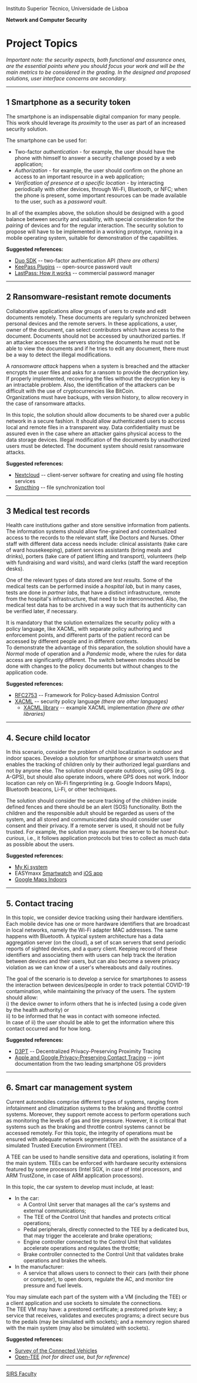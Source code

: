 Instituto Superior Técnico, Universidade de Lisboa

**Network and Computer Security**



# Project Topics

_Important note: the security aspects, both functional and assurance ones, are the essential points where you should focus your work and will be the main metrics to be considered in the grading. In the designed and proposed solutions, user interface concerns are secondary._

----


## 1 Smartphone as a security token

The smartphone is an indispensable digital companion for many people. 
This work should leverage its _proximity_ to the user as part of an increased security solution.

The smartphone can be used for:
- Two-factor _authentication_ - for example, the user should have the phone with himself to answer a security challenge posed by a web application;
- _Authorization_ - for example, the user should confirm on the phone an access to an important resource in a web application;
- _Verification of presence at a specific location_ - by interacting periodically with other devices, through Wi-Fi, Bluetooth, or NFC; when the phone is present, some important resources can be made available to the user, such as a _password vault_.

In all of the examples above, the solution should be designed with a good balance between security and usability, with special consideration for the _pairing_ of devices and for the regular interaction.
The security solution to propose will have to be implemented in a working prototype, running in a mobile operating system, suitable for demonstration of the capabilities.

**Suggested references:**

- [Duo SDK](https://duo.com/product/every-application/supported-applications/apis) -- two-factor authentication API _(there are others)_
- [KeePass Plugins](https://keepass.info/help/v2/plugins.html) -- open-source password vault
- [LastPass: How it works](https://www.lastpass.com/how-lastpass-works) -- commercial password manager

----


## 2 Ransomware-resistant remote documents

Collaborative applications allow groups of users to create and edit documents remotely. 
These documents are regularly synchronized between personal devices and the remote servers.
In these applications, a user, owner of the document, can select contributors which have access to the document. 
Documents should not be accessed by unauthorized parties. 
If an attacker accesses the servers storing the documents he must not be able to view the documents and if he tries to edit any document, there must be a way to detect the illegal modifications.

A _ransomware attack_ happens when a system is breached and the attacker encrypts the user files and asks for a ransom to provide the decryption key.
If properly implemented, recovering the files without the decryption key is an intractable problem.
Also, the identification of the attackers can be difficult with the use of cryptocurrencies like BitCoin.  
Organizations must have backups, with version history, to allow recovery in the case of ransomware attacks.

In this topic, the solution should allow documents to be shared over a public network in a secure fashion. 
It should allow authenticated users to access local and remote files in a transparent way. 
Data confidentiality must be assured even in the case where an attacker gains physical access to the data storage devices. 
Illegal modification of the documents by unauthorized users must be detected. 
The document system should resist ransomware attacks.

**Suggested references:**

- [Nextcloud](https://github.com/nextcloud) -- client-server software for creating and using file hosting services
- [Syncthing](https://docs.syncthing.net/) -- file synchronization tool

----


## 3 Medical test records

Health care institutions gather and store sensitive information from patients.
The information systems should allow fine-grained and contextualized access to the records to the relevant staff, like Doctors and Nurses.
Other staff with different data access needs include: clinical assistants (take care of ward housekeeping), patient services assistants (bring meals and drinks), porters (take care of patient lifting and transport), volunteers (help with fundraising and ward visits), and ward clerks (staff the ward reception desks).

One of the relevant types of data stored are _test results_.
Some of the medical tests can be performed inside a _hospital lab_, but in many cases, tests are done in _partner labs_, that have a distinct infrastructure, remote from the hospital's infrastructure, that need to be interconnected.
Also, the medical test data has to be archived in a way such that its authenticity can be verified later, if necessary.

It is mandatory that the solution externalizes the security policy with a policy language, like XACML, with separate policy authoring and enforcement points, and different parts of the patient record can be accessed by different people and in different contexts.  
To demonstrate the advantage of this separation, the solution should have a _Normal_ mode of operation and a _Pandemic_ mode, where the rules for data access are significantly different.
The switch between modes should be done with changes to the policy documents but without changes to the application code.

**Suggested references:**

- [RFC2753](https://tools.ietf.org/html/rfc2753) -- Framework for Policy-based Admission Control
- [XACML](https://www.oasis-open.org/committees/tc_home.php?wg_abbrev=xacml#other) -- security policy language _(there are other languages)_
  - [XACML library](https://github.com/wso2/balana) -- example XACML implementation _(there are other libraries)_

----


## 4. Secure child locator

In this scenario, consider the problem of child localization in outdoor and indoor spaces.
Develop a solution for smartphone or smartwatch users that enables the tracking of children only by their authorized legal guardians and not by anyone else.
The solution should operate outdoors, using GPS (e.g. A-GPS), but should also operate indoors, where GPS does not work.
Indoor location can rely on Wi-Fi fingerprinting (e.g. Google Indoors Maps), Bluetooth beacons, Li-Fi, or other techniques.

The solution should consider the secure tracking of the children inside defined fences and there should be an alert (SOS) functionality. 
Both the children and the responsible adult should be regarded as users of the system, and all stored and communicated data should consider user consent and their privacy.
If a remote server is used, it should not be fully trusted. 
For example, the solution may assume the server to be _honest-but-curious_, i.e., it follows application protocols but tries to collect as much data as possible about the users.

**Suggested references:**

- [My Ki system](https://myki.watch/en/)
- EASYmaxx [Smartwatch](https://www.amazon.de/EASYmaxx-Smartwatch-Armbanduhr-Sprachnachrichten-Standortlokalisierung-blau/dp/B07BZ292D9) and [iOS app](https://apps.apple.com/us/app/easymaxx-smartwatch/id1375209119)
- [Google Maps Indoors](https://www.google.com/maps/about/partners/indoormaps/)

----


## 5. Contact tracing

In this topic, we consider device tracking using their hardware identifiers. 
Each mobile device has one or more hardware identifiers that are broadcast in local networks, namely the Wi-Fi adapter MAC addresses. 
The same happens with Bluetooth. 
A typical system architecture has a data aggregation server (on the cloud), a set of scan servers that send periodic reports of sighted devices, and a query client. 
Keeping record of these identifiers and associating them with users can help track the iteration between devices and their users, but can also become a severe privacy violation as we can know of a user's whereabouts and daily routines. 

The goal of the scenario is to develop a service for smartphones to assess the interaction between devices/people in order to track potential COVID-19 contamination, while maintaining the privacy of the users. 
The system should allow:  
i) the device owner to inform others that he is infected (using a code given by the health authority) or  
ii) to be informed that he was in contact with someone infected.  
In case of ii) the user should be able to get the information where this contact occurred and for how long.

**Suggested references:**

- [D3PT](https://github.com/DP-3T/documents) -- Decentralized Privacy-Preserving Proximity Tracing
- [Apple and Google Privacy-Preserving Contact Tracing](https://covid19.apple.com/contacttracing) -- joint documentation from the two leading smartphone OS providers

----


## 6. Smart car management system

Current automobiles comprise different types of systems, ranging from infotainment and climatization systems to the braking and throttle control systems.
Moreover, they support remote access to perform operations such as monitoring the levels of gas and tire pressure.
However, it is critical that systems such as the braking and throttle control systems cannot be accessed remotely.
For this topic, the integrity of operations must be ensured with adequate network segmentation and with the assistance of a simulated Trusted Execution Environment (TEE).

A TEE can be used to handle sensitive data and operations, isolating it from the main system.
TEEs can be enforced with hardware security extensions featured by some processors (Intel SGX, in case of Intel processors, and ARM TrustZone, in case of ARM application processors).

In this topic, the car system to develop must include, at least:
* In the car:
  * A Control Unit server that manages all the car's systems and external communications;
  * The TEE of the Control Unit that handles and protects critical operations;
  * Pedal peripherals, directly connected to the TEE by a dedicated bus, that may trigger the accelerate and brake operations;
  * Engine controller connected to the Control Unit that validates accelerate operations and regulates the throttle;
  * Brake controller connected to the Control Unit that validates brake operations and brakes the wheels.
* In the manufacturer:
  * A service that allows users to connect to their cars (with their phone or computer), to open doors, regulate the AC, and monitor tire pressure and fuel levels.

You may simulate each part of the system with a VM (including the TEE) or a client application and use sockets to simulate the connections.  
The TEE VM may have: a prestored certificate; a prestored private key; a service that receives, validates and executes programs; a direct secure bus to the pedals (may be simulated with sockets); and a memory region shared with the main system (may also be simulated with sockets).

**Suggested references:**

- [Survey of the Connected Vehicles](https://ieeexplore.ieee.org/abstract/document/8058008)
- [Open-TEE](https://ieeexplore.ieee.org/document/7345308) _(not for direct use, but for reference)_

----

[SIRS Faculty](mailto:meic-sirs@disciplinas.tecnico.ulisboa.pt)
